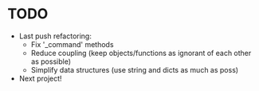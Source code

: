 # TODO

* Last push refactoring:
  * Fix '_command' methods
  * Reduce coupling (keep objects/functions as ignorant of each other as possible)
  * Simplify data structures (use string and dicts as much as poss)
* Next project!

